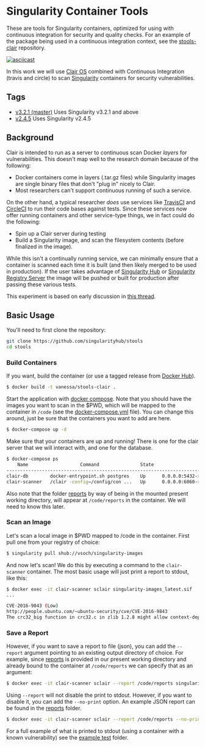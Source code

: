 # Singularity Container Tools

These are tools for Singularity containers, optimized for using with continuous integration for security
and quality checks. For an example of the package being used in a continuous integration context, see the [stools-clair](https://github.com/singularityhub/stools-clair) repository.

[![asciicast](https://asciinema.org/a/178712.png)](https://asciinema.org/a/178712)

In this work we will use [Clair OS](https://github.com/coreos/clair) combined with Continuous Integration
(travis and circle) to scan [Singularity](https://singularityware.github.io) containers for security
vulnerabilities. 

## Tags

 - [v3.2.1 (master)](https://github.com/singularityhub/stools) Uses Singularity v3.2.1 and above
 - [v2.4.5](https://github.com/singularityhub/stools/tree/v2.4.5) Uses Singularity v2.4.5

## Background
Clair is intended to run as a server to continuous scan Docker *layers* for vulnerabilities. This doesn't map
well to the research domain because of the following:

 - Docker containers come in layers (.tar.gz files) while Singularity images are single binary files that don't "plug in" nicely to Clair.
 - Most researchers can't support continuous running of such a service.

On the other hand, a typical researcher *does* use services like [TravisCI](https://travis-ci.org) and [CircleCI](https://circle-ci.org) to
run their code bases against tests. Since these services now offer running containers and other service-type things, we in fact could do the following:

 - Spin up a Clair server during testing
 - Build a Singularity image, and scan the filesystem contents (before finalized in the image).

While this isn't a continually running service, we can minimally ensure that a container is scanned each time
it is built (and then likely merged to be used in production). If the user takes advantage of [Singularity Hub](https://www.singularity-hub.org) or [Singularity Registry Server](https://singularityhub.github.io/sregistry) the image will be pushed or built for production after passing 
these various tests.

This experiment is based on early discussion in [this thread](https://github.com/singularityhub/sregistry/issues/14).


## Basic Usage

You'll need to first clone the repository:

```bash
git clone https://github.com/singularityhub/stools
cd stools
```

### Build Containers

If you want, build the container (or use a tagged release from [Docker Hub](https://hub.docker.com/repository/registry-1.docker.io/vanessa/stools-clair/tags?page=1)).

```bash
$ docker build -t vanessa/stools-clair .
```

Start the application with [docker compose](https://docs.docker.com/compose/install/). 
Note that you should have the images you want to scan in the $PWD, which will be mapped to the container in `/code` 
(see the [docker-compose.yml](docker-compose.yml) file). You can change this around, just be sure that the containers you want to add are here.

```bash
$ docker-compose up -d
```

Make sure that your containers are up and running! There is one for the clair server
that we will interact with, and one for the database.

```bash
$ docker-compose ps
    Name                   Command               State                            Ports                          
-----------------------------------------------------------------------------------------------------------------
clair-db        docker-entrypoint.sh postgres    Up      0.0.0.0:5432->5432/tcp                                  
clair-scanner   /clair -config=/config/con ...   Up      0.0.0.0:6060->6060/tcp, 6061/tcp, 0.0.0.0:8080->8080/tcp
```

Also note that the folder [reports](reports) by way of being in the mounted present working
directory, will appear at `/code/reports` in the container. We will need to know this later.

### Scan an Image

Let's scan a local image in $PWD mapped to /code in the container. First
pull one from your registry of choice:

```bash
$ singularity pull shub://vsoch/singularity-images
```

And now let's scan! We do this by executing a command to the `clair-scanner` container.
The most basic usage will just print a report to stdout, like this:

```bash
$ docker exec -it clair-scanner sclair singularity-images_latest.sif
...

CVE-2016-9843 (Low)
http://people.ubuntu.com/~ubuntu-security/cve/CVE-2016-9843
The crc32_big function in crc32.c in zlib 1.2.8 might allow context-dependent attackers to have unspecified impact via vectors involving big-endian CRC calculation.
```

### Save a Report

However, if you want to save a report to file (json), you can add the `--report` argument
pointing to an existing output directory of choice. For example, since [reports](reports)
is provided in our present working directory and already bound to the container at `/code/reports`
we can specify that as an argument:

```bash
$ docker exec -it clair-scanner sclair --report /code/reports singularity-images_latest.sif
```

Using `--report` will not disable the print to stdout. However, if you want to disable it,
you can add the `--no-print` option. An example JSON report can be found in the [reports](reports) folder.

```bash
$ docker exec -it clair-scanner sclair --report /code/reports --no-print singularity-images_latest.sif
```

For a full example of what is printed to stdout (using a container with a known vulnerability) see
the [example test](test) folder.
